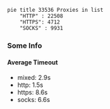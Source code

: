 
```mermaid
pie title 33536 Proxies in list
    "HTTP" : 22508
    "HTTPS": 4712
    "SOCKS" : 9931
```

### Some Info
#### Average Timeout

- mixed: 2.9s
- http: 1.5s
- https: 8.6s
- socks: 6.6s